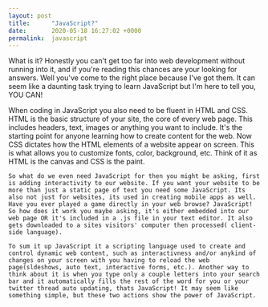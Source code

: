 ```yaml
---
layout: post
title:      "JavaScript?"
date:       2020-05-18 16:27:02 +0000
permalink:  javascript
---
```


What is it? Honestly you can't get too far into web development without running into it, and if you're reading this chances are your looking for answers. Well you've come to the right place because I've got them. It can seem like a daunting task trying to learn JavaScript but I'm here to tell you, YOU CAN!

  When coding in JavaScript you also need to be fluent in HTML and CSS. HTML is the basic structure of your site, the core of every web page. This includes headers, text, images or anything you want to include. It's the starting point for anyone learning how to create content for the web. Now CSS dictates how the HTML elements of a website appear on screen. This is what allows you to customize fonts, color, background, etc. Think of it as HTML is the canvas and CSS is the paint.
	
	So what do we even need JavaScript for then you might be asking, first is adding interactivity to our website. If you want your website to be more than just a static page of text you need some JavaScript. Its also not just for websites, its used in creating mobile apps as well. Have you ever played a game directly in your web browse? JavaScript! So how does it work you maybe asking, it's either embedded into our web page OR it's included in a .js file in your text editor. It also gets downloaded to a sites visitors' computer then processed( client-side language).
	
	To sum it up JavaScript it a scripting language used to create and control dynamic web content, such as interactivness and/or anykind of changes on your screen with you having to reload the web page(sldeshows, auto text, interactive forms, etc.). Another way to think about it is when you type only a couple letters into your search bar and it automatically fills the rest of the word for you or your twitter thread auto updating, thats JavaScript! It may seem like something simple, but these two actions show the power of JavaScript. 
